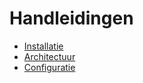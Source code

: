 # Handleidingen

- [Installatie](installatie)
- [Architectuur](architectuur)
- [Configuratie](configuratie)
